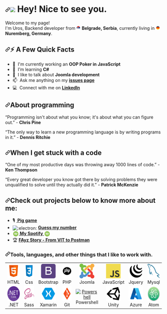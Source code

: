 
<h1 dir="auto"><a id="user-content--hey-nice-to-see-you" class="anchor" aria-hidden="true" href="#-hey-nice-to-see-you"><svg class="octicon octicon-link" viewBox="0 0 16 16" version="1.1" width="16" height="16" aria-hidden="true"><path fill-rule="evenodd" d="M7.775 3.275a.75.75 0 001.06 1.06l1.25-1.25a2 2 0 112.83 2.83l-2.5 2.5a2 2 0 01-2.83 0 .75.75 0 00-1.06 1.06 3.5 3.5 0 004.95 0l2.5-2.5a3.5 3.5 0 00-4.95-4.95l-1.25 1.25zm-4.69 9.64a2 2 0 010-2.83l2.5-2.5a2 2 0 012.83 0 .75.75 0 001.06-1.06 3.5 3.5 0 00-4.95 0l-2.5 2.5a3.5 3.5 0 004.95 4.95l1.25-1.25a.75.75 0 00-1.06-1.06l-1.25 1.25a2 2 0 01-2.83 0z"></path></svg></a><a target="_blank" rel="noopener noreferrer" href="https://camo.githubusercontent.com/d3359cb00ab0b5ed8f2e1fe3fceb4fbaf3b614340f8c0db99c17b9f50b351770/68747470733a2f2f656d6f6a69732e736c61636b6d6f6a69732e636f6d2f656d6f6a69732f696d616765732f313533313834393433302f343234362f626c6f622d73756e676c61737365732e6769663f31353331383439343330"><img src="https://camo.githubusercontent.com/d3359cb00ab0b5ed8f2e1fe3fceb4fbaf3b614340f8c0db99c17b9f50b351770/68747470733a2f2f656d6f6a69732e736c61636b6d6f6a69732e636f6d2f656d6f6a69732f696d616765732f313533313834393433302f343234362f626c6f622d73756e676c61737365732e6769663f31353331383439343330" width="30" data-canonical-src="https://emojis.slackmojis.com/emojis/images/1531849430/4246/blob-sunglasses.gif?1531849430" style="max-width: 100%;"></a> Hey! Nice to see you.</h1>

<p dir="auto">Welcome to my page! <br> I'm Uros, Backend developer from <a target="_blank" rel="noopener noreferrer" href="https://camo.githubusercontent.com/810c0059ec880d3bf22c12f8ecd24d39ae1c9ee5d294cd397e6f414738d9cdd8/68747470733a2f2f63646e2d69636f6e732d706e672e666c617469636f6e2e636f6d2f3531322f3139372f3139373536302e706e67"><img src="https://raw.githubusercontent.com/Urke011/portfolio_imgs/main/img/icons8-serbia-48.png" width="13" data-canonical-src="https://cdn-icons-png.flaticon.com/512/197/197560.png" style="max-width: 100%;"></a> <b>Belgrade, Serbia</b>, currently living in <a target="_blank" rel="noopener noreferrer" href="https://camo.githubusercontent.com/d1d22e9d0d3c533b7f55c4b8fedb19b943e4c4bc3ac8056cc584b489cbd6e611/68747470733a2f2f63646e2d69636f6e732d706e672e666c617469636f6e2e636f6d2f3531322f3139372f3139373536342e706e67"><img src="https://raw.githubusercontent.com/Urke011/portfolio_imgs/main/img/icons8-germany-96.png" width="13" data-canonical-src="https://cdn-icons-png.flaticon.com/512/197/197564.png" style="max-width: 100%;"></a> <b>Nuremberg, Germany</b>. </p>


<h2 dir="auto"><a id="user-content-️-a-few-quick-facts" class="anchor" aria-hidden="true" href="#️-a-few-quick-facts"><svg class="octicon octicon-link" viewBox="0 0 16 16" version="1.1" width="16" height="16" aria-hidden="true"><path fill-rule="evenodd" d="M7.775 3.275a.75.75 0 001.06 1.06l1.25-1.25a2 2 0 112.83 2.83l-2.5 2.5a2 2 0 01-2.83 0 .75.75 0 00-1.06 1.06 3.5 3.5 0 004.95 0l2.5-2.5a3.5 3.5 0 00-4.95-4.95l-1.25 1.25zm-4.69 9.64a2 2 0 010-2.83l2.5-2.5a2 2 0 012.83 0 .75.75 0 001.06-1.06 3.5 3.5 0 00-4.95 0l-2.5 2.5a3.5 3.5 0 004.95 4.95l1.25-1.25a.75.75 0 00-1.06-1.06l-1.25 1.25a2 2 0 01-2.83 0z"></path></svg></a><g-emoji class="g-emoji" alias="zap" fallback-src="https://github.githubassets.com/images/icons/emoji/unicode/26a1.png">⚡️</g-emoji> A Few Quick Facts</h2>
<ul dir="auto">
<li><g-emoji class="g-emoji" alias="office" fallback-src="https://github.githubassets.com/images/icons/emoji/unicode/1f3e2.png">🏢</g-emoji> &nbsp;I'm currently working an  <strong>OOP Poker in JavaScript</strong></li>
<li><g-emoji class="g-emoji" alias="seedling" fallback-src="https://github.githubassets.com/images/icons/emoji/unicode/1f331.png">🌱</g-emoji> &nbsp;I’m learning <strong>C#</strong></li>
<li><g-emoji class="g-emoji" alias="speech_balloon" fallback-src="https://github.githubassets.com/images/icons/emoji/unicode/1f4ac.png">💬</g-emoji> &nbsp;I like to talk about <strong>Joomla development</strong></li>
<li><g-emoji class="g-emoji" alias="mailbox" fallback-src="https://github.githubassets.com/images/icons/emoji/unicode/1f4eb.png">📫</g-emoji> &nbsp;Ask me anything on my <strong><a href="https://github.com/Urke011/Urke011/issues" title="UrosRajkovic/issues">issues page</a></strong></li>
<li><g-emoji class="g-emoji" alias="computer" fallback-src="https://github.githubassets.com/images/icons/emoji/unicode/1f4bb.png">💻</g-emoji> &nbsp;Connect with me on <strong><a href="https://de.linkedin.com/in/uro%C5%A1-rajkovi%C4%87-1b153211b" title="Uros Rajkovic LinkedIn" rel="nofollow">LinkedIn</a></strong></li>
</ul>

<h2 dir="auto"><a id="user-content-️-recent-posts" class="anchor" aria-hidden="true" href="#️-recent-posts"><svg class="octicon octicon-link" viewBox="0 0 16 16" version="1.1" width="16" height="16" aria-hidden="true"><path fill-rule="evenodd" d="M7.775 3.275a.75.75 0 001.06 1.06l1.25-1.25a2 2 0 112.83 2.83l-2.5 2.5a2 2 0 01-2.83 0 .75.75 0 00-1.06 1.06 3.5 3.5 0 004.95 0l2.5-2.5a3.5 3.5 0 00-4.95-4.95l-1.25 1.25zm-4.69 9.64a2 2 0 010-2.83l2.5-2.5a2 2 0 012.83 0 .75.75 0 001.06-1.06 3.5 3.5 0 00-4.95 0l-2.5 2.5a3.5 3.5 0 004.95 4.95l1.25-1.25a.75.75 0 00-1.06-1.06l-1.25 1.25a2 2 0 01-2.83 0z"></path></svg></a><g-emoji class="g-emoji" alias="black_nib" fallback-src="https://github.githubassets.com/images/icons/emoji/unicode/2712.png"></g-emoji>About programming</h2>
<p dir="auto">“Programming isn't about what you know; it's about what you can figure out.”  - <strong>Chris Pine</strong></p>
<p dir="auto">“The only way to learn a new programming language is by writing programs in it.” - <strong>Dennis Ritchie</strong></p>


<h2 dir="auto"><a id="user-content-️-recent-posts" class="anchor" aria-hidden="true" href="#️-recent-posts"><svg class="octicon octicon-link" viewBox="0 0 16 16" version="1.1" width="16" height="16" aria-hidden="true"><path fill-rule="evenodd" d="M7.775 3.275a.75.75 0 001.06 1.06l1.25-1.25a2 2 0 112.83 2.83l-2.5 2.5a2 2 0 01-2.83 0 .75.75 0 00-1.06 1.06 3.5 3.5 0 004.95 0l2.5-2.5a3.5 3.5 0 00-4.95-4.95l-1.25 1.25zm-4.69 9.64a2 2 0 010-2.83l2.5-2.5a2 2 0 012.83 0 .75.75 0 001.06-1.06 3.5 3.5 0 00-4.95 0l-2.5 2.5a3.5 3.5 0 004.95 4.95l1.25-1.25a.75.75 0 00-1.06-1.06l-1.25 1.25a2 2 0 01-2.83 0z"></path></svg></a><g-emoji class="g-emoji" alias="black_nib" fallback-src="https://github.githubassets.com/images/icons/emoji/unicode/2712.png"></g-emoji>When I get stuck with a code</h2>
<p dir="auto">“One of my most productive days was throwing away 1000 lines of code.” - <strong>Ken Thompson</strong></p>
<p dir="auto">“Every great developer you know got there by solving problems they were unqualified to solve until they actually did it.” - <strong>Patrick McKenzie</strong></p>


<h2 dir="auto"><a id="user-content-️-recent-posts" class="anchor" aria-hidden="true" href="#️-recent-posts"><svg class="octicon octicon-link" viewBox="0 0 16 16" version="1.1" width="16" height="16" aria-hidden="true"><path fill-rule="evenodd" d="M7.775 3.275a.75.75 0 001.06 1.06l1.25-1.25a2 2 0 112.83 2.83l-2.5 2.5a2 2 0 01-2.83 0 .75.75 0 00-1.06 1.06 3.5 3.5 0 004.95 0l2.5-2.5a3.5 3.5 0 00-4.95-4.95l-1.25 1.25zm-4.69 9.64a2 2 0 010-2.83l2.5-2.5a2 2 0 012.83 0 .75.75 0 001.06-1.06 3.5 3.5 0 00-4.95 0l-2.5 2.5a3.5 3.5 0 004.95 4.95l1.25-1.25a.75.75 0 00-1.06-1.06l-1.25 1.25a2 2 0 01-2.83 0z"></path></svg></a><g-emoji class="g-emoji" alias="black_nib" fallback-src="https://github.githubassets.com/images/icons/emoji/unicode/2712.png"></g-emoji><strong>Check out projects below</strong> to know more </strong> about me:</h2>
<p dir="auto">
<ul dir="auto">
<li><g-emoji class="g-emoji" alias="studio_microphone" fallback-src="https://github.githubassets.com/images/icons/emoji/unicode/1f399.png">🎙️</g-emoji> <strong><a href="https://urke011.github.io/Pig-game/" rel="nofollow">&nbsp;Pig game</a></strong></li>
<li><img class="emoji" title=":electron:" alt=":electron:" src="https://github.githubassets.com/images/icons/emoji/electron.png" height="20" width="20" align="absmiddle"> <strong><a href="https://urke011.github.io/Guess-my-number/" rel="nofollow">Guess my number</a></strong></li>
<li><img class="emoji" title=":electron:" alt=":electron:" src="https://raw.githubusercontent.com/Urke011/portfolio_imgs/e6cd3aad13737e5ddc4511914a26d5718889ce57/img/icons8-spotify.svg" height="20" width="20" align="absmiddle"><strong><a href="https://my-spotify-project.000webhostapp.com/register.php" rel="nofollow">&nbsp;My Spotify&nbsp;</a></strong><img class="emoji" title=":electron:" alt=":electron:" src="https://raw.githubusercontent.com/Urke011/portfolio_imgs/e6cd3aad13737e5ddc4511914a26d5718889ce57/img/icons8-spotify.svg" height="20" width="20" align="absmiddle"></li>
<li><g-emoji class="g-emoji" alias="trophy" fallback-src="https://github.githubassets.com/images/icons/emoji/unicode/1f3c6.png">🏆</g-emoji> <strong><a href="https://fayz.in/stories/s/1522/0/?ckt_id=ZGL1ZGVk&amp;title=story_of_vinit_shahdeo" rel="nofollow">FAyz Story - From VIT to Postman</a></strong></li>
</ul>

<h3 dir="auto"><a id="user-content-things-i-code-with" class="anchor" aria-hidden="true" href="#things-i-code-with"><svg class="octicon octicon-link" viewBox="0 0 16 16" version="1.1" width="16" height="16" aria-hidden="true"><path fill-rule="evenodd" d="M7.775 3.275a.75.75 0 001.06 1.06l1.25-1.25a2 2 0 112.83 2.83l-2.5 2.5a2 2 0 01-2.83 0 .75.75 0 00-1.06 1.06 3.5 3.5 0 004.95 0l2.5-2.5a3.5 3.5 0 00-4.95-4.95l-1.25 1.25zm-4.69 9.64a2 2 0 010-2.83l2.5-2.5a2 2 0 012.83 0 .75.75 0 001.06-1.06 3.5 3.5 0 00-4.95 0l-2.5 2.5a3.5 3.5 0 004.95 4.95l1.25-1.25a.75.75 0 00-1.06-1.06l-1.25 1.25a2 2 0 01-2.83 0z"></path></svg></a>Tools, languages, and other things that I like to work with.</h3>

<table>
    <tbody>
    <tr>
        <td align="center" width="96">
            <a href="https://developer.mozilla.org/en-US/docs/Glossary/HTML5">
                <img src="https://raw.githubusercontent.com/Urke011/portfolio_imgs/50c4f88d54558220b16115bfb9b06fa691ac8dac/img/icons8-html-5.svg"
                     width="48" height="48" alt="Kubernetes" style="max-width: 100%;">
            </a>
            <br>HTML
        </td>
        <td align="center" width="96">
            <a href="https://developer.mozilla.org/en-US/docs/Web/CSS">
                <img src="https://raw.githubusercontent.com/Urke011/portfolio_imgs/1dec7fd022a0e3017c44b76ec69783a41730f1cc/img/icons8-css3.svg"
                     width="48" height="48" alt="Golang" style="max-width: 100%;">
            </a>
            <br>Css
        </td>
        <td align="center" width="96">
            <a href="https://getbootstrap.com/">
                <img src="https://raw.githubusercontent.com/Urke011/portfolio_imgs/704a3e273b21148a99e1c9372570cd10981b5ce7/img/bootstrap-plain.svg"
                     width="48" height="48" alt="TypeScript" style="max-width: 100%;">
            </a>
            <br>Bootstrap
        </td>
        <td align="center" width="96">
            <a href="https://www.php.net/">
                <img src="https://raw.githubusercontent.com/Urke011/portfolio_imgs/615e3085a6bee223b61102a47635688289cc737d/img/icons8-php-logo.svg"
                     width="48" height="48" alt="MySQL" style="max-width: 100%;">
            </a>
            <br>PHP
        </td>
        <td align="center" width="96">
            <a href="https://www.joomla.org/">
                <img src="https://raw.githubusercontent.com/Urke011/portfolio_imgs/bfa691664101538319b90724a5bbc9518a53772c/img/joomla.svg"
                     width="48" height="48" alt="Bootstrap" style="max-width: 100%;">
            </a>
            <br>Joomla
        </td>
        <td align="center" width="96">
            <a href="https://www.javascript.com/">
                <img src="https://raw.githubusercontent.com/Urke011/portfolio_imgs/704a3e273b21148a99e1c9372570cd10981b5ce7/img/javascript-original.svg"
                     width="48" height="48" alt="React" style="max-width: 100%;">
            </a>
            <br>JavaScript
        </td>
        <td align="center" width="96">
            <a href="https://jquery.com/">
                <img src="https://raw.githubusercontent.com/Urke011/portfolio_imgs/fb32796be0809b0f7c93777dfed1bf03132ca701/img/icons8-jquery.svg"
                     width="48" height="48" alt="JavaScript" style="max-width: 100%;">
            </a>
            <br>Jquery
        </td>
        <td align="center" width="96">
            <a href="https://www.mysql.com/">
                <img src="https://raw.githubusercontent.com/Urke011/portfolio_imgs/704a3e273b21148a99e1c9372570cd10981b5ce7/img/mysql-original.svg"
                     width="48" height="48" alt="Docker" style="max-width: 100%;">
            </a>
            <br>Mysql
        </td>
        <td align="center" width="96">
            <a href="https://docs.microsoft.com/en-us/dotnet/csharp/">
                <img src="https://raw.githubusercontent.com/Urke011/portfolio_imgs/704a3e273b21148a99e1c9372570cd10981b5ce7/img/csharp-original.svg"
                     width="48" height="48" alt="Jsonnet" data-canonical-src="https://jsonnet.org/img/isologo.svg"
                     style="max-width: 100%;">
            </a>
            <br>C#
        </td>
    </tr>
    <tr>
        <td align="center" width="96">
            <a href="https://dotnet.microsoft.com/en-us/">
                <img src="https://raw.githubusercontent.com/Urke011/portfolio_imgs/main/img/NET_Core_Logo.svg.png"
                     width="48" height="48" alt="RHEL" style="max-width: 100%;">
            </a>
            <br>.NET
        </td>
        <td align="center" width="96">
            <a href="https://sass-lang.com/">
                <img src="https://raw.githubusercontent.com/Urke011/portfolio_imgs/704a3e273b21148a99e1c9372570cd10981b5ce7/img/sass-original.svg"
                     width="48" height="48" alt="Sass" style="max-width: 100%;">
            </a>
            <br>Sass
        </td>
        <td align="center" width="96">
            <a href="https://dotnet.microsoft.com/en-us/apps/xamarin">
                <img src="https://raw.githubusercontent.com/Urke011/portfolio_imgs/91b7158a4b42589a6eabb8dc08bc5e169914aacd/icons8-xamarin.svg"
                     width="48" height="48" alt="Python" style="max-width: 100%;">
            </a>
            <br>Xamarin
        </td>
        <td align="center" width="96">
            <a href="https://git-scm.com/">
                <img src="https://raw.githubusercontent.com/Urke011/portfolio_imgs/8165e0ce23f1d55c3a4deb5f2f99e0191732ac50/img/icons8-git.svg"
                     width="48" height="48" alt="Debian" style="max-width: 100%;">
            </a>
            <br>Git
        </td>
        <td align="center" width="96">
            <a href="https://docs.microsoft.com/en-us/powershell/">
                <img src="https://raw.githubusercontent.com/PowerShell/PowerShell/master/assets/ps_black_128.svg"
                     width="48" height="48" alt="Powershell" style="max-width: 100%;">
            </a>
            <br>Powershell
        </td>
        <td align="center" width="96">
            <a href="https://unity.com/">
                <img src="https://raw.githubusercontent.com/Urke011/portfolio_imgs/b27c68aa78411ba19d3815ffd0b5bf6934f10667/img/icons8-einheit.svg"
                     width="48" height="48" alt="Grafana" style="max-width: 100%;">
            </a>
            <br>Unity
        </td>
        <td align="center" width="96">
            <a href="https://azure.microsoft.com/en-us/free/search/?&ef_id=Cj0KCQiAmpyRBhC-ARIsABs2EAqCXpgArE40vFZshNO5kf31F3p3nlpwvlZdwGlDHscgqejqOONeLWkaAiYlEALw_wcB:G:s&OCID=AID2200190_SEM_Cj0KCQiAmpyRBhC-ARIsABs2EAqCXpgArE40vFZshNO5kf31F3p3nlpwvlZdwGlDHscgqejqOONeLWkaAiYlEALw_wcB:G:s&gclid=Cj0KCQiAmpyRBhC-ARIsABs2EAqCXpgArE40vFZshNO5kf31F3p3nlpwvlZdwGlDHscgqejqOONeLWkaAiYlEALw_wcB">
                <img src="https://raw.githubusercontent.com/Urke011/portfolio_imgs/cd6af66f4c87af9abf77b52b6f5eabf556f45d6c/img/icons8-azurblau.svg"
                     width="48" height="48" alt="Prometheus" style="max-width: 100%;">
            </a>
            <br>Azure
        </td>
        <td align="center" width="96">
            <a href="https://atom.io/">
                <img src="https://raw.githubusercontent.com/Urke011/portfolio_imgs/704a3e273b21148a99e1c9372570cd10981b5ce7/img/atom-4.svg"
                     width="48" height="48" alt="C#" style="max-width: 100%;">
            </a>
            <br>Atom
        </td>
        <td align="center" width="96">
            <a href="https://www.blockchain.com/">
                <img src="https://raw.githubusercontent.com/Urke011/portfolio_imgs/main/img/569-5697661_icons-symbol-blockchain-bitcoin-cash-computer-clipart-block.png"
                     width="48" height="48" alt="Thanos" style="max-width: 100%;">
            </a>
            <br>Blockchain
        </td>
    </tr>
    </tbody>
</table>
